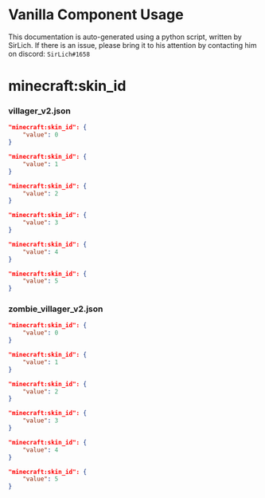 # Vanilla Component Usage
This documentation is auto-generated using a python script, written by SirLich. If there is an issue, please bring it to his attention by contacting him on discord: `SirLich#1658`

# minecraft:skin_id
### villager_v2.json
```JSON
"minecraft:skin_id": {
    "value": 0
}
```

```JSON
"minecraft:skin_id": {
    "value": 1
}
```

```JSON
"minecraft:skin_id": {
    "value": 2
}
```

```JSON
"minecraft:skin_id": {
    "value": 3
}
```

```JSON
"minecraft:skin_id": {
    "value": 4
}
```

```JSON
"minecraft:skin_id": {
    "value": 5
}
```

### zombie_villager_v2.json
```JSON
"minecraft:skin_id": {
    "value": 0
}
```

```JSON
"minecraft:skin_id": {
    "value": 1
}
```

```JSON
"minecraft:skin_id": {
    "value": 2
}
```

```JSON
"minecraft:skin_id": {
    "value": 3
}
```

```JSON
"minecraft:skin_id": {
    "value": 4
}
```

```JSON
"minecraft:skin_id": {
    "value": 5
}
```

